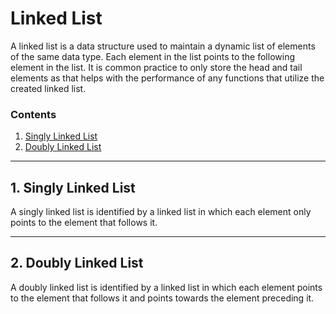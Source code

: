 # Linked List
A linked list is a data structure used to maintain a dynamic list of elements of the same data type. Each element in the list points to the following element in the list. It is common practice to only store the head and tail elements as that helps with the performance of any functions that utilize the created linked list.

### Contents 

1. [Singly Linked List](#1-Singly-Linked-List)
2. [Doubly Linked List](#1-Doubly-Linked-List)
---

## 1. Singly Linked List

A singly linked list is identified by a linked list in which each element only points to the element that follows it. 

---
## 2. Doubly Linked List

A doubly linked list is identified by a linked list in which each element points to the element that follows it and points towards the element preceding it.
